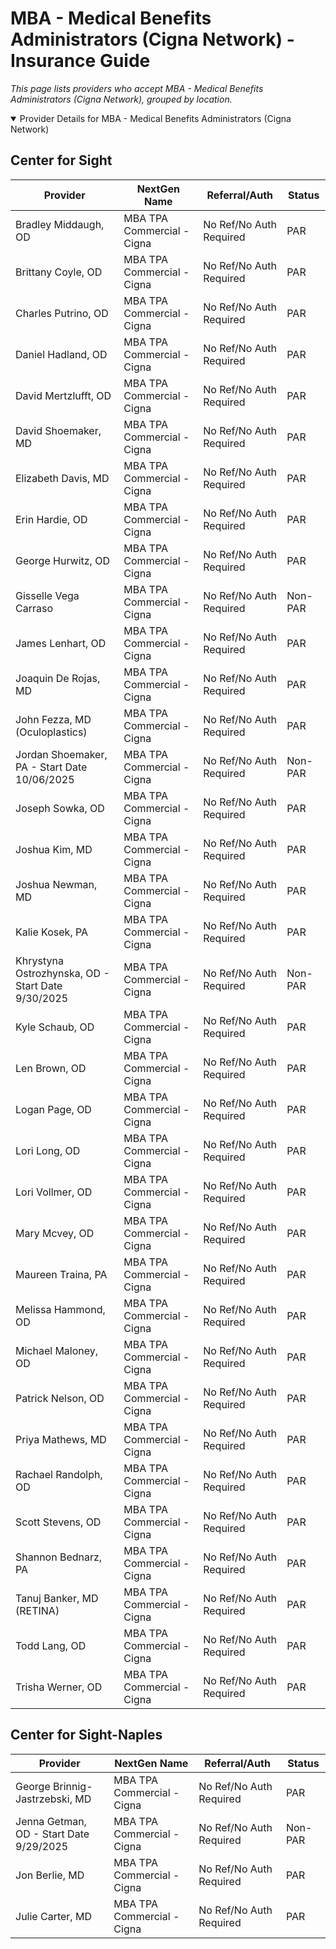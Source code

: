 # MBA - Medical Benefits Administrators (Cigna Network) - Insurance Guide

*This page lists providers who accept MBA - Medical Benefits Administrators (Cigna Network), grouped by location.*

<details open><summary>Provider Details for MBA - Medical Benefits Administrators (Cigna Network)</summary>

## Center for Sight

| Provider | NextGen Name | Referral/Auth | Status |
|----------|-------------|--------------|--------|
| Bradley Middaugh, OD | MBA TPA Commercial - Cigna | No Ref/No Auth Required | PAR |
| Brittany Coyle, OD | MBA TPA Commercial - Cigna | No Ref/No Auth Required | PAR |
| Charles Putrino, OD | MBA TPA Commercial - Cigna | No Ref/No Auth Required | PAR |
| Daniel Hadland, OD | MBA TPA Commercial - Cigna | No Ref/No Auth Required | PAR |
| David Mertzlufft, OD | MBA TPA Commercial - Cigna | No Ref/No Auth Required | PAR |
| David Shoemaker, MD | MBA TPA Commercial - Cigna | No Ref/No Auth Required | PAR |
| Elizabeth Davis, MD | MBA TPA Commercial - Cigna | No Ref/No Auth Required | PAR |
| Erin Hardie, OD | MBA TPA Commercial - Cigna | No Ref/No Auth Required | PAR |
| George Hurwitz, OD | MBA TPA Commercial - Cigna | No Ref/No Auth Required | PAR |
| Gisselle Vega Carraso | MBA TPA Commercial - Cigna | No Ref/No Auth Required | Non-PAR |
| James Lenhart, OD | MBA TPA Commercial - Cigna | No Ref/No Auth Required | PAR |
| Joaquin De Rojas, MD | MBA TPA Commercial - Cigna | No Ref/No Auth Required | PAR |
| John Fezza, MD (Oculoplastics) | MBA TPA Commercial - Cigna | No Ref/No Auth Required | PAR |
| Jordan Shoemaker, PA - Start Date 10/06/2025 | MBA TPA Commercial - Cigna | No Ref/No Auth Required | Non-PAR |
| Joseph Sowka, OD | MBA TPA Commercial - Cigna | No Ref/No Auth Required | PAR |
| Joshua Kim, MD | MBA TPA Commercial - Cigna | No Ref/No Auth Required | PAR |
| Joshua Newman, MD | MBA TPA Commercial - Cigna | No Ref/No Auth Required | PAR |
| Kalie Kosek, PA | MBA TPA Commercial - Cigna | No Ref/No Auth Required | PAR |
| Khrystyna Ostrozhynska, OD - Start Date 9/30/2025 | MBA TPA Commercial - Cigna | No Ref/No Auth Required | Non-PAR |
| Kyle Schaub, OD | MBA TPA Commercial - Cigna | No Ref/No Auth Required | PAR |
| Len Brown, OD | MBA TPA Commercial - Cigna | No Ref/No Auth Required | PAR |
| Logan Page, OD | MBA TPA Commercial - Cigna | No Ref/No Auth Required | PAR |
| Lori Long, OD | MBA TPA Commercial - Cigna | No Ref/No Auth Required | PAR |
| Lori Vollmer, OD | MBA TPA Commercial - Cigna | No Ref/No Auth Required | PAR |
| Mary Mcvey, OD | MBA TPA Commercial - Cigna | No Ref/No Auth Required | PAR |
| Maureen Traina, PA | MBA TPA Commercial - Cigna | No Ref/No Auth Required | PAR |
| Melissa Hammond, OD | MBA TPA Commercial - Cigna | No Ref/No Auth Required | PAR |
| Michael Maloney, OD | MBA TPA Commercial - Cigna | No Ref/No Auth Required | PAR |
| Patrick Nelson, OD | MBA TPA Commercial - Cigna | No Ref/No Auth Required | PAR |
| Priya Mathews, MD | MBA TPA Commercial - Cigna | No Ref/No Auth Required | PAR |
| Rachael Randolph, OD | MBA TPA Commercial - Cigna | No Ref/No Auth Required | PAR |
| Scott Stevens, OD | MBA TPA Commercial - Cigna | No Ref/No Auth Required | PAR |
| Shannon Bednarz, PA | MBA TPA Commercial - Cigna | No Ref/No Auth Required | PAR |
| Tanuj Banker, MD (RETINA) | MBA TPA Commercial - Cigna | No Ref/No Auth Required | PAR |
| Todd Lang, OD | MBA TPA Commercial - Cigna | No Ref/No Auth Required | PAR |
| Trisha Werner, OD | MBA TPA Commercial - Cigna | No Ref/No Auth Required | PAR |

## Center for Sight-Naples

| Provider | NextGen Name | Referral/Auth | Status |
|----------|-------------|--------------|--------|
| George Brinnig-Jastrzebski, MD | MBA TPA Commercial - Cigna | No Ref/No Auth Required | PAR |
| Jenna Getman, OD - Start Date 9/29/2025 | MBA TPA Commercial - Cigna | No Ref/No Auth Required | Non-PAR |
| Jon Berlie, MD | MBA TPA Commercial - Cigna | No Ref/No Auth Required | PAR |
| Julie Carter, MD | MBA TPA Commercial - Cigna | No Ref/No Auth Required | PAR |

</details>

